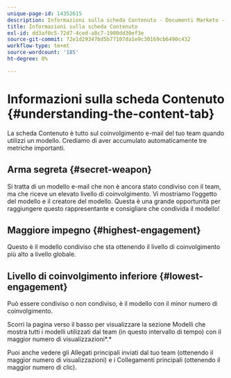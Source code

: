 ```yaml
---
unique-page-id: 14352615
description: Informazioni sulla scheda Contenuto - Documenti Marketo - Documentazione del prodotto
title: Informazioni sulla scheda Contenuto
exl-id: dd3af0c5-72d7-4ced-a8c7-1900dd30ef3e
source-git-commit: 72e1d29347bd5b77107da1e9c30169cb6490c432
workflow-type: tm+mt
source-wordcount: '185'
ht-degree: 0%

---
```


# Informazioni sulla scheda Contenuto {#understanding-the-content-tab}

La scheda Contenuto è tutto sul coinvolgimento e-mail del tuo team quando utilizzi un modello. Crediamo di aver accumulato automaticamente tre metriche importanti.

## Arma segreta {#secret-weapon}

Si tratta di un modello e-mail che non è ancora stato condiviso con il team, ma che riceve un elevato livello di coinvolgimento. Vi mostriamo l’oggetto del modello e il creatore del modello. Questa è una grande opportunità per raggiungere questo rappresentante e consigliare che condivida il modello!

## Maggiore impegno {#highest-engagement}

Questo è il modello condiviso che sta ottenendo il livello di coinvolgimento più alto a livello globale.

## Livello di coinvolgimento inferiore {#lowest-engagement}

Può essere condiviso o non condiviso, è il modello con il minor numero di coinvolgimento.

Scorri la pagina verso il basso per visualizzare la sezione Modelli che mostra tutti i modelli utilizzati dal team (in questo intervallo di tempo) con il maggior numero di visualizzazioni*.*

Puoi anche vedere gli Allegati principali inviati dal tuo team (ottenendo il maggior numero di visualizzazioni) e i Collegamenti principali (ottenendo il maggior numero di clic).
